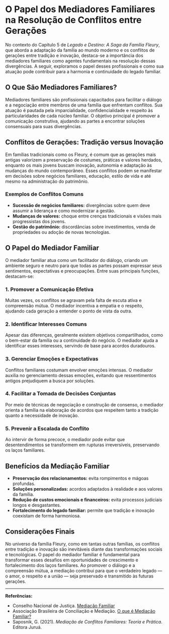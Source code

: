# O Papel dos Mediadores Familiares na Resolução de Conflitos entre Gerações

No contexto do Capítulo 5 de *Legado e Destino: A Saga da Família Fleury*, que aborda a adaptação da família ao mundo moderno e os conflitos de gerações entre tradição e inovação, destaca-se a importância dos mediadores familiares como agentes fundamentais na resolução dessas divergências. A seguir, exploramos o papel desses profissionais e como sua atuação pode contribuir para a harmonia e continuidade do legado familiar.

## O Que São Mediadores Familiares?

Mediadores familiares são profissionais capacitados para facilitar o diálogo e a negociação entre membros de uma família que enfrentam conflitos. Sua atuação é pautada pela imparcialidade, confidencialidade e respeito às particularidades de cada núcleo familiar. O objetivo principal é promover a comunicação construtiva, ajudando as partes a encontrar soluções consensuais para suas divergências.

## Conflitos de Gerações: Tradição versus Inovação

Em famílias tradicionais como os Fleury, é comum que as gerações mais antigas valorizem a preservação de costumes, práticas e valores herdados, enquanto os mais jovens buscam inovação, autonomia e adaptação às mudanças do mundo contemporâneo. Esses conflitos podem se manifestar em decisões sobre negócios familiares, educação, estilo de vida e até mesmo na administração do patrimônio.

### Exemplos de Conflitos Comuns

- **Sucessão de negócios familiares:** divergências sobre quem deve assumir a liderança e como modernizar a gestão.
- **Mudanças de valores:** choque entre crenças tradicionais e visões mais progressistas dos jovens.
- **Gestão do patrimônio:** discordâncias sobre investimentos, venda de propriedades ou adoção de novas tecnologias.

## O Papel do Mediador Familiar

O mediador familiar atua como um facilitador do diálogo, criando um ambiente seguro e neutro para que todas as partes possam expressar seus sentimentos, expectativas e preocupações. Entre suas principais funções, destacam-se:

### 1. **Promover a Comunicação Efetiva**

Muitas vezes, os conflitos se agravam pela falta de escuta ativa e compreensão mútua. O mediador incentiva a empatia e o respeito, ajudando cada geração a entender o ponto de vista da outra.

### 2. **Identificar Interesses Comuns**

Apesar das diferenças, geralmente existem objetivos compartilhados, como o bem-estar da família ou a continuidade do negócio. O mediador ajuda a identificar esses interesses, servindo de base para acordos duradouros.

### 3. **Gerenciar Emoções e Expectativas**

Conflitos familiares costumam envolver emoções intensas. O mediador auxilia no gerenciamento dessas emoções, evitando que ressentimentos antigos prejudiquem a busca por soluções.

### 4. **Facilitar a Tomada de Decisões Conjuntas**

Por meio de técnicas de negociação e construção de consenso, o mediador orienta a família na elaboração de acordos que respeitem tanto a tradição quanto a necessidade de inovação.

### 5. **Prevenir a Escalada do Conflito**

Ao intervir de forma precoce, o mediador pode evitar que desentendimentos se transformem em rupturas irreversíveis, preservando os laços familiares.

## Benefícios da Mediação Familiar

- **Preservação dos relacionamentos:** evita rompimentos e mágoas profundas.
- **Soluções personalizadas:** acordos adaptados à realidade e aos valores da família.
- **Redução de custos emocionais e financeiros:** evita processos judiciais longos e desgastantes.
- **Fortalecimento do legado familiar:** permite que tradição e inovação coexistam de forma harmoniosa.

## Considerações Finais

No universo da família Fleury, como em tantas outras famílias, os conflitos entre tradição e inovação são inevitáveis diante das transformações sociais e tecnológicas. O papel do mediador familiar é fundamental para transformar esses desafios em oportunidades de crescimento e fortalecimento dos laços familiares. Ao promover o diálogo e a compreensão mútua, a mediação contribui para que o verdadeiro legado — o amor, o respeito e a união — seja preservado e transmitido às futuras gerações.

---

**Referências:**

- Conselho Nacional de Justiça. [Mediação Familiar](https://www.cnj.jus.br/programas-e-acoes/justica-consensual/mediacao-familiar/)
- Associação Brasileira de Conciliação e Mediação. [O que é Mediação Familiar?](https://abmediacao.org.br/mediacao-familiar/)
- Saposnik, G. (2021). *Mediação de Conflitos Familiares: Teoria e Prática*. Editora Juruá.